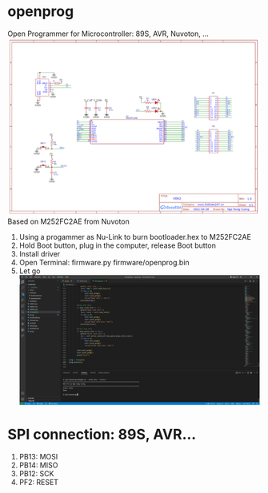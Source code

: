 # openprog
Open Programmer for Microcontroller: 89S, AVR, Nuvoton, ...
![Schematic](hardware/Schematic_M252FC2AE.png?raw=true "Schematic")
Based on M252FC2AE from Nuvoton
1. Using a progammer as Nu-Link to burn bootloader.hex to M252FC2AE
2. Hold Boot button, plug in the computer, release Boot button
3. Install driver
4. Open Terminal: firmware.py firmware/openprog.bin
5. Let go
![Atmega8](img/atmega8.png?raw=true "Atmega8")
# SPI connection: 89S, AVR...
1. PB13: MOSI
2. PB14: MISO
3. PB12: SCK
4. PF2: RESET
